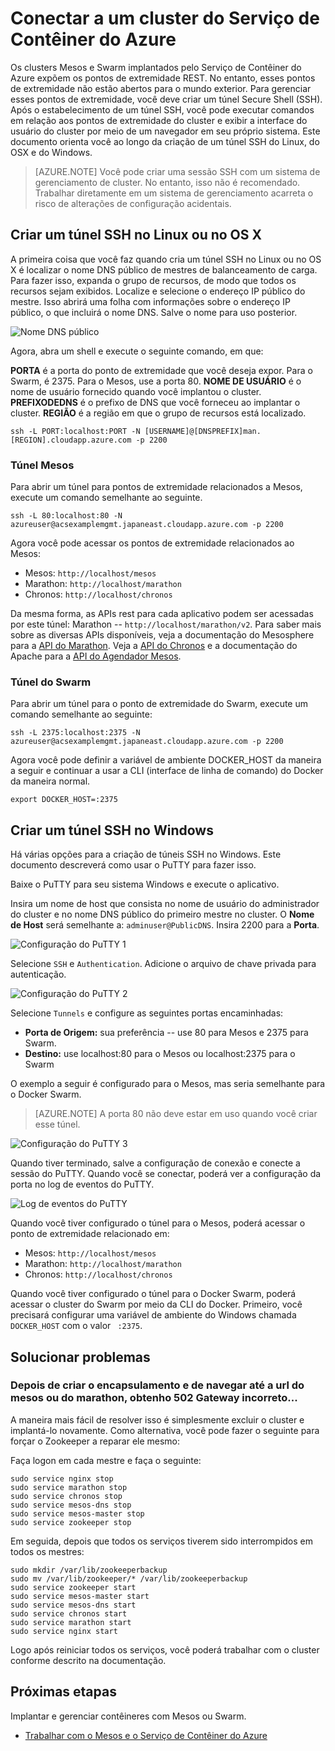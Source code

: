 <properties
   pageTitle="Conectar a um cluster do Serviço de Contêiner do Azure | Microsoft Azure"
   description="Conecte-se a um cluster do Serviço de Contêiner do Azure usando um Túnel SSH."
   services="container-service"
   documentationCenter=""
   authors="rgardler"
   manager="timlt"
   editor=""
   tags="acs, azure-container-service"
   keywords="Docker, Contêineres, Microsserviços, Mesos, Azure"/>

<tags
   ms.service="container-service"
   ms.devlang="na"
   ms.topic="get-started-article"
   ms.tgt_pltfrm="na"
   ms.workload="na"
   ms.date="02/16/2016"
   ms.author="rogardle"/>


# Conectar a um cluster do Serviço de Contêiner do Azure

Os clusters Mesos e Swarm implantados pelo Serviço de Contêiner do Azure expõem os pontos de extremidade REST. No entanto, esses pontos de extremidade não estão abertos para o mundo exterior. Para gerenciar esses pontos de extremidade, você deve criar um túnel Secure Shell (SSH). Após o estabelecimento de um túnel SSH, você pode executar comandos em relação aos pontos de extremidade do cluster e exibir a interface do usuário do cluster por meio de um navegador em seu próprio sistema. Este documento orienta você ao longo da criação de um túnel SSH do Linux, do OSX e do Windows.

>[AZURE.NOTE] Você pode criar uma sessão SSH com um sistema de gerenciamento de cluster. No entanto, isso não é recomendado. Trabalhar diretamente em um sistema de gerenciamento acarreta o risco de alterações de configuração acidentais.

## Criar um túnel SSH no Linux ou no OS X

A primeira coisa que você faz quando cria um túnel SSH no Linux ou no OS X é localizar o nome DNS público de mestres de balanceamento de carga. Para fazer isso, expanda o grupo de recursos, de modo que todos os recursos sejam exibidos. Localize e selecione o endereço IP público do mestre. Isso abrirá uma folha com informações sobre o endereço IP público, o que incluirá o nome DNS. Salve o nome para uso posterior. <br />

![Nome DNS público](media/pubdns.png)

Agora, abra um shell e execute o seguinte comando, em que:

**PORTA** é a porta do ponto de extremidade que você deseja expor. Para o Swarm, é 2375. Para o Mesos, use a porta 80. **NOME DE USUÁRIO** é o nome de usuário fornecido quando você implantou o cluster. **PREFIXODEDNS** é o prefixo de DNS que você forneceu ao implantar o cluster. **REGIÃO** é a região em que o grupo de recursos está localizado.

```
ssh -L PORT:localhost:PORT -N [USERNAME]@[DNSPREFIX]man.[REGION].cloudapp.azure.com -p 2200
```
### Túnel Mesos

Para abrir um túnel para pontos de extremidade relacionados a Mesos, execute um comando semelhante ao seguinte.

```
ssh -L 80:localhost:80 -N azureuser@acsexamplemgmt.japaneast.cloudapp.azure.com -p 2200
```

Agora você pode acessar os pontos de extremidade relacionados ao Mesos:

- Mesos: `http://localhost/mesos`
- Marathon: `http://localhost/marathon`
- Chronos: `http://localhost/chronos`

Da mesma forma, as APIs rest para cada aplicativo podem ser acessadas por este túnel: Marathon -- `http://localhost/marathon/v2`. Para saber mais sobre as diversas APIs disponíveis, veja a documentação do Mesosphere para a [API do Marathon](https://mesosphere.github.io/marathon/docs/rest-api.html). Veja a [API do Chronos](https://mesos.github.io/chronos/docs/api.html) e a documentação do Apache para a [API do Agendador Mesos](http://mesos.apache.org/documentation/latest/scheduler-http-api/).

### Túnel do Swarm

Para abrir um túnel para o ponto de extremidade do Swarm, execute um comando semelhante ao seguinte:

```
ssh -L 2375:localhost:2375 -N azureuser@acsexamplemgmt.japaneast.cloudapp.azure.com -p 2200
```

Agora você pode definir a variável de ambiente DOCKER\_HOST da maneira a seguir e continuar a usar a CLI (interface de linha de comando) do Docker da maneira normal.

```
export DOCKER_HOST=:2375
```

## Criar um túnel SSH no Windows

Há várias opções para a criação de túneis SSH no Windows. Este documento descreverá como usar o PuTTY para fazer isso.

Baixe o PuTTY para seu sistema Windows e execute o aplicativo.

Insira um nome de host que consista no nome de usuário do administrador do cluster e no nome DNS público do primeiro mestre no cluster. O **Nome de Host** será semelhante a: `adminuser@PublicDNS`. Insira 2200 para a **Porta**.

![Configuração do PuTTY 1](media/putty1.png)

Selecione `SSH` e `Authentication`. Adicione o arquivo de chave privada para autenticação.

![Configuração do PuTTY 2](media/putty2.png)

Selecione `Tunnels` e configure as seguintes portas encaminhadas:
- **Porta de Origem:** sua preferência -- use 80 para Mesos e 2375 para Swarm.
- **Destino:** use localhost:80 para o Mesos ou localhost:2375 para o Swarm

O exemplo a seguir é configurado para o Mesos, mas seria semelhante para o Docker Swarm.

>[AZURE.NOTE] A porta 80 não deve estar em uso quando você criar esse túnel.

![Configuração do PuTTY 3](media/putty3.png)

Quando tiver terminado, salve a configuração de conexão e conecte a sessão do PuTTY. Quando você se conectar, poderá ver a configuração da porta no log de eventos do PuTTY.

![Log de eventos do PuTTY](media/putty4.png)

Quando você tiver configurado o túnel para o Mesos, poderá acessar o ponto de extremidade relacionado em:

- Mesos: `http://localhost/mesos`
- Marathon: `http://localhost/marathon`
- Chronos: `http://localhost/chronos`

Quando você tiver configurado o túnel para o Docker Swarm, poderá acessar o cluster do Swarm por meio da CLI do Docker. Primeiro, você precisará configurar uma variável de ambiente do Windows chamada `DOCKER_HOST` com o valor ` :2375`.

## Solucionar problemas

### Depois de criar o encapsulamento e de navegar até a url do mesos ou do marathon, obtenho 502 Gateway incorreto...
A maneira mais fácil de resolver isso é simplesmente excluir o cluster e implantá-lo novamente. Como alternativa, você pode fazer o seguinte para forçar o Zookeeper a reparar ele mesmo:

Faça logon em cada mestre e faça o seguinte:

```
sudo service nginx stop
sudo service marathon stop
sudo service chronos stop
sudo service mesos-dns stop
sudo service mesos-master stop 
sudo service zookeeper stop
```

Em seguida, depois que todos os serviços tiverem sido interrompidos em todos os mestres:
```
sudo mkdir /var/lib/zookeeperbackup
sudo mv /var/lib/zookeeper/* /var/lib/zookeeperbackup
sudo service zookeeper start
sudo service mesos-master start
sudo service mesos-dns start
sudo service chronos start
sudo service marathon start
sudo service nginx start
```
Logo após reiniciar todos os serviços, você poderá trabalhar com o cluster conforme descrito na documentação.

## Próximas etapas

Implantar e gerenciar contêineres com Mesos ou Swarm.

- [Trabalhar com o Mesos e o Serviço de Contêiner do Azure](./container-service-mesos-marathon-rest.md)

<!---HONumber=AcomDC_0406_2016-->